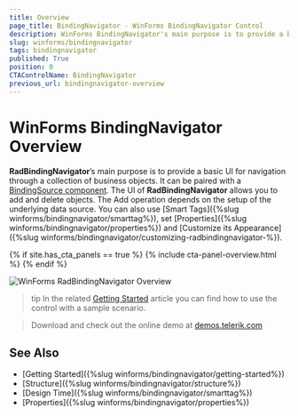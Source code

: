 ```yaml
---
title: Overview
page_title: BindingNavigator - WinForms BindingNavigator Control
description: WinForms BindingNavigator's main purpose is to provide a basic UI for navigation through a collection of business objects.
slug: winforms/bindingnavigator
tags: bindingnavigator
published: True
position: 0
CTAControlName: BindingNavigator
previous_url: bindingnavigator-overview
---
```


# WinForms BindingNavigator Overview

__RadBindingNavigator__’s main purpose is to provide a basic UI for navigation through a collection of business objects. It can be paired with a [BindingSource component](http://msdn.microsoft.com/en-us/library/system.windows.forms.bindingsource%28v=vs.110%29.aspx). The UI of __RadBindingNavigator__ allows you to add and delete objects. The Add operation depends on the setup of the underlying data source. You can also use [Smart Tags]({%slug winforms/bindingnavigator/smarttag%}), set [Properties]({%slug winforms/bindingnavigator/properties%}) and [Customize its Appearance]({%slug winforms/bindingnavigator/customizing-radbindingnavigator-%}).

{% if site.has_cta_panels == true %}
{% include cta-panel-overview.html %}
{% endif %}

![WinForms RadBindingNavigator Overview](images/bindingnavigator-overview001.png)

>tip In the related [Getting Started](https://docs.telerik.com/devtools/winforms/controls/bindingnavigator/getting-started) article you can find how to use the control with a sample scenario.

> Download and check out the online demo at [demos.telerik.com](https://telerik-winforms-demos.s3.amazonaws.com/TelerikWinFormsExamplesLauncher.exe)

## See Also

 * [Getting Started]({%slug winforms/bindingnavigator/getting-started%})
 * [Structure]({%slug winforms/bindingnavigator/structure%})
 * [Design Time]({%slug winforms/bindingnavigator/smarttag%})
 * [Properties]({%slug winforms/bindingnavigator/properties%})
  
